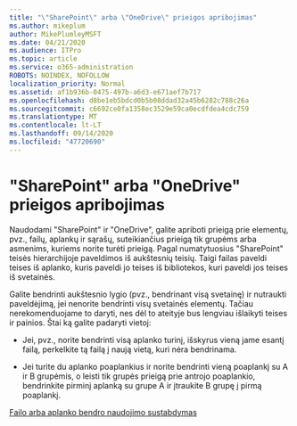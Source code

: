 ```yaml
---
title: "\"SharePoint\" arba \"OneDrive\" prieigos apribojimas"
ms.author: mikeplum
author: MikePlumleyMSFT
ms.date: 04/21/2020
ms.audience: ITPro
ms.topic: article
ms.service: o365-administration
ROBOTS: NOINDEX, NOFOLLOW
localization_priority: Normal
ms.assetid: af1b936b-0475-497b-a6d3-e671aef7b717
ms.openlocfilehash: d8be1eb5bdcd0b5b08ddad32a45b6282c788c26a
ms.sourcegitcommit: c6692ce0fa1358ec3529e59ca0ecdfdea4cdc759
ms.translationtype: MT
ms.contentlocale: lt-LT
ms.lasthandoff: 09/14/2020
ms.locfileid: "47720690"
---
```

# <a name="restrict-access-in-sharepoint-or-onedrive"></a>"SharePoint" arba "OneDrive" prieigos apribojimas

Naudodami "SharePoint" ir "OneDrive", galite apriboti prieigą prie elementų, pvz., failų, aplankų ir sąrašų, suteikiančius prieigą tik grupėms arba asmenims, kuriems norite turėti prieigą. Pagal numatytuosius "SharePoint" teisės hierarchijoje paveldimos iš aukštesnių teisių. Taigi failas paveldi teises iš aplanko, kuris paveldi jo teises iš bibliotekos, kuri paveldi jos teises iš svetainės.
  
Galite bendrinti aukštesnio lygio (pvz., bendrinant visą svetainę) ir nutraukti paveldėjimą, jei nenorite bendrinti visų svetainės elementų. Tačiau nerekomenduojame to daryti, nes dėl to ateityje bus lengviau išlaikyti teises ir painios. Štai ką galite padaryti vietoj:
  
- Jei, pvz., norite bendrinti visą aplanko turinį, išskyrus vieną jame esantį failą, perkelkite tą failą į naują vietą, kuri nėra bendrinama.
    
- Jei turite du aplanko poaplankius ir norite bendrinti vieną poaplankį su A ir B grupėmis, o leisti tik grupės prieigą prie antrojo poaplankio, bendrinkite pirminį aplanką su grupe A ir įtraukite B grupę į pirmą poaplankį.
    
[Failo arba aplanko bendro naudojimo sustabdymas ](https://go.microsoft.com/fwlink/?linkid=2008861)
  

